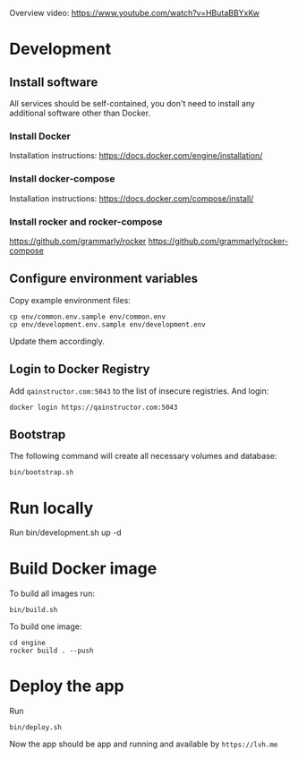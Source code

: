 Overview video: https://www.youtube.com/watch?v=HButaBBYxKw

# Development

## Install software

All services should be self-contained, you don't need to install any additional software other than Docker.

### Install Docker

Installation instructions: https://docs.docker.com/engine/installation/

### Install docker-compose

Installation instructions: https://docs.docker.com/compose/install/

### Install rocker and rocker-compose

https://github.com/grammarly/rocker
https://github.com/grammarly/rocker-compose

## Configure environment variables

Copy example environment files:

    cp env/common.env.sample env/common.env
    cp env/development.env.sample env/development.env

Update them accordingly.

## Login to Docker Registry

Add `qainstructor.com:5043` to the list of insecure registries. And login:

    docker login https://qainstructor.com:5043

## Bootstrap

The following command will create all necessary volumes and database:

    bin/bootstrap.sh

# Run locally

Run
    bin/development.sh up -d

# Build Docker image

To build all images run:

    bin/build.sh

To build one image:

    cd engine
    rocker build . --push

# Deploy the app

Run

    bin/deploy.sh

Now the app should be app and running and available by `https://lvh.me`
